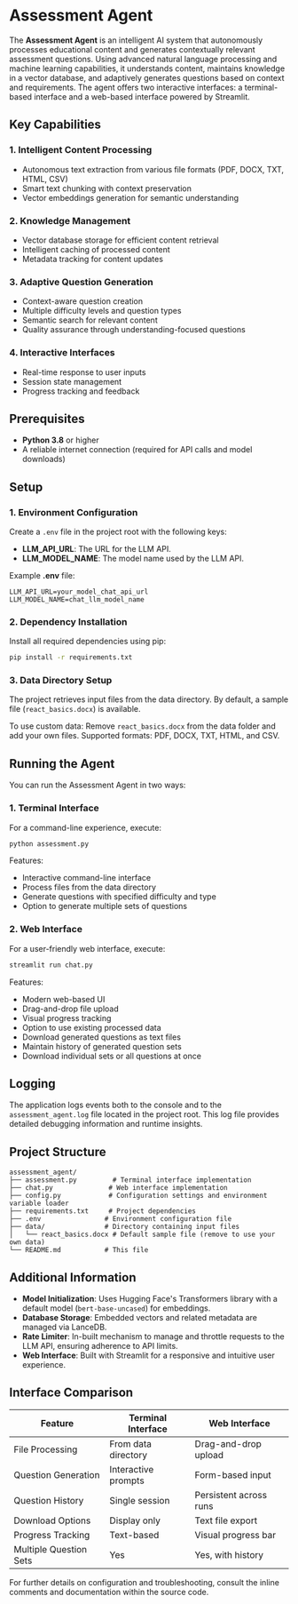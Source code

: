 # Assessment Agent

The **Assessment Agent** is an intelligent AI system that autonomously processes educational content and generates contextually relevant assessment questions. Using advanced natural language processing and machine learning capabilities, it understands content, maintains knowledge in a vector database, and adaptively generates questions based on context and requirements. The agent offers two interactive interfaces: a terminal-based interface and a web-based interface powered by Streamlit.

## Key Capabilities

### 1. Intelligent Content Processing
- Autonomous text extraction from various file formats (PDF, DOCX, TXT, HTML, CSV)
- Smart text chunking with context preservation
- Vector embeddings generation for semantic understanding

### 2. Knowledge Management
- Vector database storage for efficient content retrieval
- Intelligent caching of processed content
- Metadata tracking for content updates

### 3. Adaptive Question Generation
- Context-aware question creation
- Multiple difficulty levels and question types
- Semantic search for relevant content
- Quality assurance through understanding-focused questions

### 4. Interactive Interfaces
- Real-time response to user inputs
- Session state management
- Progress tracking and feedback

## Prerequisites

- **Python 3.8** or higher
- A reliable internet connection (required for API calls and model downloads)

## Setup

### 1. Environment Configuration

Create a `.env` file in the project root with the following keys:

- **LLM_API_URL**: The URL for the LLM API.
- **LLM_MODEL_NAME**: The model name used by the LLM API.

Example **.env** file:

```properties
LLM_API_URL=your_model_chat_api_url
LLM_MODEL_NAME=chat_llm_model_name
```

### 2. Dependency Installation

Install all required dependencies using pip:

```bash
pip install -r requirements.txt
```

### 3. Data Directory Setup

The project retrieves input files from the data directory. By default, a sample file (`react_basics.docx`) is available.

To use custom data: Remove `react_basics.docx` from the data folder and add your own files.
Supported formats: PDF, DOCX, TXT, HTML, and CSV.

## Running the Agent

You can run the Assessment Agent in two ways:

### 1. Terminal Interface

For a command-line experience, execute:

```bash
python assessment.py
```

Features:
- Interactive command-line interface
- Process files from the data directory
- Generate questions with specified difficulty and type
- Option to generate multiple sets of questions

### 2. Web Interface

For a user-friendly web interface, execute:

```bash
streamlit run chat.py
```

Features:
- Modern web-based UI
- Drag-and-drop file upload
- Visual progress tracking
- Option to use existing processed data
- Download generated questions as text files
- Maintain history of generated question sets
- Download individual sets or all questions at once

## Logging

The application logs events both to the console and to the `assessment_agent.log` file located in the project root.
This log file provides detailed debugging information and runtime insights.

## Project Structure

```plaintext
assessment_agent/
├── assessment.py         # Terminal interface implementation
├── chat.py              # Web interface implementation
├── config.py            # Configuration settings and environment variable loader
├── requirements.txt     # Project dependencies
├── .env                # Environment configuration file
├── data/               # Directory containing input files
│   └── react_basics.docx # Default sample file (remove to use your own data)
└── README.md           # This file
```

## Additional Information

- **Model Initialization**: Uses Hugging Face's Transformers library with a default model (`bert-base-uncased`) for embeddings.
- **Database Storage**: Embedded vectors and related metadata are managed via LanceDB.
- **Rate Limiter**: In-built mechanism to manage and throttle requests to the LLM API, ensuring adherence to API limits.
- **Web Interface**: Built with Streamlit for a responsive and intuitive user experience.

## Interface Comparison

| Feature                    | Terminal Interface | Web Interface |
|---------------------------|-------------------|---------------|
| File Processing           | From data directory | Drag-and-drop upload |
| Question Generation       | Interactive prompts | Form-based input |
| Question History         | Single session     | Persistent across runs |
| Download Options         | Display only       | Text file export |
| Progress Tracking        | Text-based         | Visual progress bar |
| Multiple Question Sets   | Yes                | Yes, with history |

For further details on configuration and troubleshooting, consult the inline comments and documentation within the source code.
